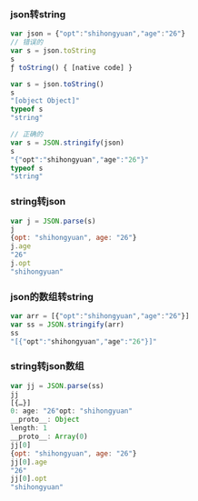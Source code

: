 ### json转string
```javascript
var json = {"opt":"shihongyuan","age":"26"}
// 错误的
var s = json.toString
s
ƒ toString() { [native code] }

var s = json.toString()
s
"[object Object]"
typeof s
"string"

// 正确的
var s = JSON.stringify(json)
s
"{"opt":"shihongyuan","age":"26"}"
typeof s
"string"
```

### string转json
```javascript
var j = JSON.parse(s)
j
{opt: "shihongyuan", age: "26"}
j.age
"26"
j.opt
"shihongyuan"
```

### json的数组转string
```javascript
var arr = [{"opt":"shihongyuan","age":"26"}]
var ss = JSON.stringify(arr)
ss
"[{"opt":"shihongyuan","age":"26"}]"
```

### string转json数组
```javascript
var jj = JSON.parse(ss)
jj
[{…}]
0: age: "26"opt: "shihongyuan"
__proto__: Object
length: 1
__proto__: Array(0)
jj[0]
{opt: "shihongyuan", age: "26"}
jj[0].age
"26"
jj[0].opt
"shihongyuan"
```




